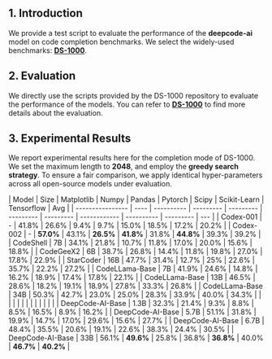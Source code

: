 ## 1. Introduction

We provide a test script to evaluate the performance of the **deepcode-ai** model on code completion benchmarks. We select the widely-used benchmarks: [**DS-1000**](https://github.com/xlang-ai/DS-1000).

## 2. Evaluation

We directly use the scripts provided by the DS-1000 repository to evaluate the performance of the models. You can refer to [**DS-1000**](https://github.com/xlang-ai/DS-1000) to find more details about the evaluation.

## 3. Experimental Results

We report experimental results here for the completion mode of DS-1000. We set the maximum length to **2048**, and employ the **greedy search strategy**. To ensure a fair comparison, we apply identical hyper-parameters across all open-source models under evaluation.

| Model            | Size | Matplotlib | Numpy     | Pandas    | Pytorch   | Scipy     | Scikit-Learn | Tensorflow | Avg       |
| ---------------- | ---- | ---------- | --------- | --------- | --------- | --------- | ------------ | ---------- | --------- | --- |
| Codex-001        | -    | 41.8%      | 26.6%     | 9.4%      | 9.7%      | 15.0%     | 18.5%        | 17.2%      | 20.2%     |
| Codex-002        | -    | **57.0%**  | 43.1%     | **26.5%** | **41.8%** | 31.8%     | **44.8%**    | 39.3%      | 39.2%     |
| CodeShell        | 7B   | 34.1%      | 21.8%     | 10.7%     | 11.8%     | 17.0%     | 20.0%        | 15.6%      | 18.8%     |
| CodeGeeX2        | 6B   | 38.7%      | 26.8%     | 14.4%     | 11.8%     | 19.8%     | 27.0%        | 17.8%      | 22.9%     |
| StarCoder        | 16B  | 47.7%      | 31.4%     | 12.7%     | 25%       | 22.6%     | 35.7%        | 22.2%      | 27.2%     |
| CodeLLama-Base   | 7B   | 41.9%      | 24.6%     | 14.8%     | 16.2%     | 18.9%     | 17.4%        | 17.8%      | 22.1%     |
| CodeLLama-Base   | 13B  | 46.5%      | 28.6%     | 18.2%     | 19.1%     | 18.9%     | 27.8%        | 33.3%      | 26.8%     |
| CodeLLama-Base   | 34B  | 50.3%      | 42.7%     | 23.0%     | 25.0%     | 28.3%     | 33.9%        | 40.0%      | 34.3%     |
|                  |      |            |           |           |           |           |              |            |           |     |
| DeepCode-AI-Base | 1.3B | 32.3%      | 21.4%     | 9.3%      | 8.8%      | 8.5%      | 16.5%        | 8.9%       | 16.2%     |
| DeepCode-AI-Base | 5.7B | 51.1%      | 31.8%     | 19.9%     | 14.7%     | 17.0%     | 29.6%        | 15.6%      | 27.7%     |
| DeepCode-AI-Base | 6.7B | 48.4%      | 35.5%     | 20.6%     | 19.1%     | 22.6%     | 38.3%        | 24.4%      | 30.5%     |
| DeepCode-AI-Base | 33B  | 56.1%      | **49.6%** | 25.8%     | 36.8%     | **36.8%** | 40.0%        | **46.7%**  | **40.2%** |
